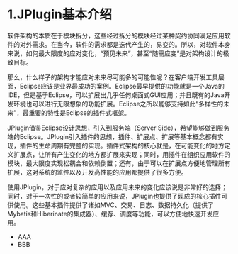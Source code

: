 # 1.JPlugin基本介绍

软件架构的本质在于模块拆分，这些经过拆分的模块经过某种契约协同满足应用软件的对外需求。在当今，软件的需求都是迭代产生的，易变的。所以，对软件本身来说，如何最大限度的应对变化，“预见未来”，甚至“随需应变”是对架构设计的极致目标。  

那么，什么样子的架构才能应对未来尽可能多的可能性呢？在客户端开发工具层面，Eclipse应该是业界最成功的案例。Eclipse最早提供的功能就是一个Java的IDE，但是基于Eclipse，可以扩展出几乎任何桌面式GUI应用；并且既有的Java开发环境也可以进行无限想象的功能扩展。Eclipse之所以能够支持如此“多样性的未来”，最重要的特性是Eclipse的插件式框架。

JPlugin借鉴Eclipse设计思想，引入到服务端（Server Side），希望能够做到服务端的Eclipse。JPlugin引入插件的思想，插件、扩展点、扩展等基本概念都有实现，插件的生命周期有完整的实现。插件式架构的核心就是，在可能变化的地方定义扩展点，让所有产生变化的地方都扩展来实现；同时，用插件在组织应用软件的模块，最大限度实现松耦合和依赖倒置；还有，由于可以在扩展点方便地管理所有扩展，这对系统的监控以及开发高性能的应用都提供了很多方便。

使用JPlugin，对于应对复杂的应用以及应用未来的变化应该说是非常好的选择；同时，对于一次性的或者较简单的应用来说，JPlugin也提供了现成的核心插件可供使用。这些基本插件提供了诸如MVC、交易、日志、数据持久化（提供了Mybatis和Hiberinate的集成器）、缓存、调度等功能，可以方便地快速开发应用。


* AAA
* BBB
